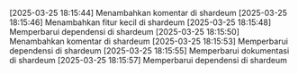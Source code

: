 [2025-03-25 18:15:44] Menambahkan komentar di shardeum
[2025-03-25 18:15:46] Menambahkan fitur kecil di shardeum
[2025-03-25 18:15:48] Memperbarui dependensi di shardeum
[2025-03-25 18:15:50] Menambahkan komentar di shardeum
[2025-03-25 18:15:53] Memperbarui dependensi di shardeum
[2025-03-25 18:15:55] Memperbarui dokumentasi di shardeum
[2025-03-25 18:15:57] Memperbarui dependensi di shardeum
